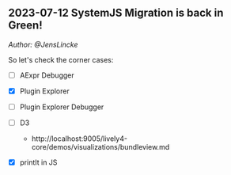 ## 2023-07-12 SystemJS Migration is back in Green!
*Author: @JensLincke*

So let's check the corner cases: 

- [ ] AExpr Debugger
- [X] Plugin Explorer
- [ ] Plugin Explorer Debugger

- [ ] D3
  - http://localhost:9005/lively4-core/demos/visualizations/bundleview.md
- [X] printIt in JS
